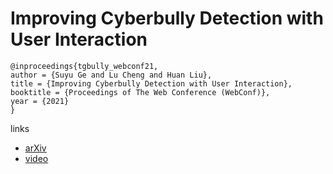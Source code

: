 # Improving Cyberbully Detection with User Interaction

```
@inproceedings{tgbully_webconf21,
author = {Suyu Ge and Lu Cheng and Huan Liu},
title = {Improving Cyberbully Detection with User Interaction},
booktitle = {Proceedings of The Web Conference (WebConf)},
year = {2021}
}
```

links
- [arXiv](https://arxiv.org/abs/2011.00449)
- [video](https://www.youtube.com/watch?v=rPsb0u7WGCc)